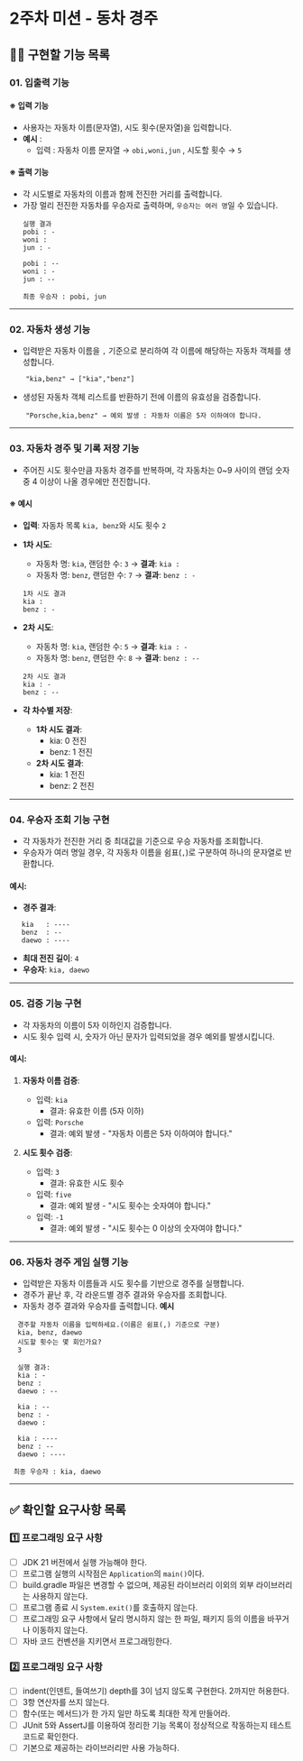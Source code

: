 # 2주차 미션 - 동차 경주
## 👩‍💻 구현할 기능 목록

### **01. 입출력 기능**
#### ※ 입력 기능
- 사용자는 자동차 이름(문자열), 시도 횟수(문자열)을 입력합니다.
- **예시** :
  - 입력 : 자동차 이름 문자열 → `obi,woni,jun` , 시도할 횟수 → `5`

#### ※ 출력 기능
- 각 시도별로 자동차의 이름과 함께 전진한 거리를 출력합니다.
- 가장 멀리 전진한 자동차를 우승자로 출력하며, `우승자는 여러 명`일 수 있습니다.
  ```plaintext
  실행 결과
  pobi : -
  woni : 
  jun : -

  pobi : --
  woni : -
  jun : --
  
  최종 우승자 : pobi, jun
  ```
---
### **02. 자동차 생성 기능**
- 입력받은 자동차 이름을 `,` 기준으로 분리하여 각 이름에 해당하는 자동차 객체를 생성합니다.
```plaintext
    "kia,benz" → ["kia","benz"]
```
- 생성된 자동차 객체 리스트를 반환하기 전에 이름의 유효성을 검증합니다.
```plaintext
    "Porsche,kia,benz" → 예외 발생 : 자동차 이름은 5자 이하여야 합니다.
```
---
### **03. 자동차 경주 및 기록 저장 기능**
- 주어진 시도 횟수만큼 자동차 경주를 반복하며, 각 자동차는 0~9 사이의 랜덤 숫자 중 4 이상이 나올 경우에만 전진합니다.
#### ※ 예시
- **입력**: 자동차 목록 `kia, benz`와 시도 횟수 `2`

- **1차 시도**:
    - 자동차 명: `kia`, 랜덤한 수: `3` → **결과**: `kia : `
    - 자동차 명: `benz`, 랜덤한 수: `7` → **결과**: `benz : -`

    ```
    1차 시도 결과
    kia : 
    benz : -
    ```

- **2차 시도**:
    - 자동차 명: `kia`, 랜덤한 수: `5` → **결과**: `kia : -`
    - 자동차 명: `benz`, 랜덤한 수: `8` → **결과**: `benz : --`

    ```
    2차 시도 결과
    kia : -
    benz : --
    ```

- **각 차수별 저장**:
    - **1차 시도 결과**:
        - kia: 0 전진
        - benz: 1 전진
    - **2차 시도 결과**:
        - kia: 1 전진
        - benz: 2 전진
---

### **04. 우승자 조회 기능 구현**
- 각 자동차가 전진한 거리 중 최대값을 기준으로 우승 자동차를 조회합니다.
- 우승자가 여러 명일 경우, 각 자동차 이름을 쉼표(`,`)로 구분하여 하나의 문자열로 반환합니다.
#### **예시**:
- **경주 결과**:
```
   kia   : ----
   benz  : --
   daewo : ----
```
- **최대 전진 길이**: `4`
- **우승자**: `kia, daewo`
---

### **05. 검증 기능 구현**
- 각 자동차의 이름이 5자 이하인지 검증합니다.
- 시도 횟수 입력 시, 숫자가 아닌 문자가 입력되었을 경우 예외를 발생시킵니다.
#### **예시**:

1. **자동차 이름 검증**:
    - 입력: `kia`
        - 결과: 유효한 이름 (5자 이하)
    - 입력: `Porsche`
        - 결과: 예외 발생 - "자동차 이름은 5자 이하여야 합니다."

2. **시도 횟수 검증**:
    - 입력: `3`
        - 결과: 유효한 시도 횟수
    - 입력: `five`
        - 결과: 예외 발생 - "시도 횟수는 숫자여야 합니다."
    - 입력: `-1`
        - 결과: 예외 발생 - "시도 횟수는 0 이상의 숫자여야 합니다."
---
### **06. 자동차 경주 게임 실행 기능**
- 입력받은 자동차 이름들과 시도 횟수를 기반으로 경주를 실행합니다.
- 경주가 끝난 후, 각 라운드별 경주 결과와 우승자를 조회합니다.
- 자동차 경주 결과와 우승자를 출력합니다.
**예시**
```
  경주할 자동차 이름을 입력하세요.(이름은 쉼표(,) 기준으로 구분)
  kia, benz, daewo
  시도할 횟수는 몇 회인가요?
  3

  실행 결과:
  kia : -
  benz : 
  daewo : --

  kia : --
  benz : -
  daewo : 

  kia : ----
  benz : -- 
  daewo : ----

 최종 우승자 : kia, daewo
```
---

## ✅ 확인할 요구사항 목록

### 1️⃣ 프로그래밍 요구 사항

- [ ] JDK 21 버전에서 실행 가능해야 한다.
- [ ] 프로그램 실행의 시작점은 ``Application``의 ``main()``이다.
- [ ] build.gradle 파일은 변경할 수 없으며, 제공된 라이브러리 이외의 외부 라이브러리는 사용하지 않는다.
- [ ] 프로그램 종료 시 ``System.exit()``를 호출하지 않는다.
- [ ] 프로그래밍 요구 사항에서 달리 명시하지 않는 한 파일, 패키지 등의 이름을 바꾸거나 이동하지 않는다.
- [ ] 자바 코드 컨벤션을 지키면서 프로그래밍한다.

### 2️⃣ 프로그래밍 요구 사항
- [ ] indent(인덴트, 들여쓰기) depth를 3이 넘지 않도록 구현한다. 2까지만 허용한다.
- [ ] 3항 연산자를 쓰지 않는다.
- [ ] 함수(또는 메서드)가 한 가지 일만 하도록 최대한 작게 만들어라.
- [ ] JUnit 5와 AssertJ를 이용하여 정리한 기능 목록이 정상적으로 작동하는지 테스트 코드로 확인한다.
- [ ] 기본으로 제공하는 라이브러리만 사용 가능하다.

<br>